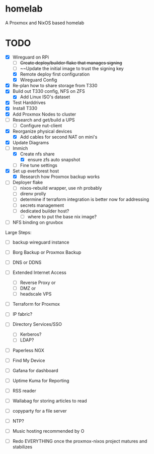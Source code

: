 # homelab
A Proxmox and NixOS based homelab

# TODO

- [x] Wireguard on RPi
	- [ ] ~~Create deploy/builder flake that manages signing~~
	- [ ] ~~Update the initial image to trust the signing key
	- [x] Remote deploy first configuration
	- [x] Wireguard Config
- [x] Re-plan how to share storage from T330
- [x] Build out T330 config, NFS on ZFS
	- [x] Add Linux ISO's dataset
- [x] Test Harddrives
- [x] Install T330
- [x] Add Proxmox Nodes to cluster
- [ ] Research and get/build a UPS
	- [ ] Configure nut-client
- [x] Reorganize physical devices
	- [x] Add cables for second NAT on mini's 
- [x] Update Diagrams
- [ ] Immich
	- [x] Create nfs share
		- [x] ensure zfs auto snapshot
	- [ ] Fine tune settings
- [x] Set up everforest host
	- [x] Research how Proxmox backup works
- [ ] Deployer flake
	- [ ] nixos-rebuild wrapper, use nh probably
	- [ ] direnv prolly
	- [ ] determine if terraform integration is better now for addressing
	- [ ] secrets management
	- [ ] dedicated builder host?
		- [ ] where to put the base nix image?
- [ ] NFS binding on gruvbox

Large Steps:
- [ ] backup wireguard instance
- [ ] Borg Backup or Proxmox Backup
- [ ] DNS or DDNS
- [ ] Extended Internet Access
	- [ ] Reverse Proxy or
	- [ ] DMZ or
	- [ ] headscale VPS
- [ ] Terraform for Proxmox
- [ ] IP fabric?
- [ ] Directory Services/SSO
	- [ ] Kerberos?
	- [ ] LDAP?
- [ ] Paperless NGX
- [ ] Find My Device
- [ ] Gafana for dashboard
- [ ] Uptime Kuma for Reporting
- [ ] RSS reader
- [ ] Wallabag for storing articles to read
- [ ] copyparty for a file server
- [ ] NTP?
- [ ] Music hosting recommended by O
- [ ] Redo EVERYTHING once the proxmox-nixos project matures and stabilizes

